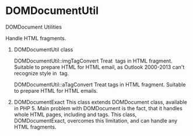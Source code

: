 DOMDocumentUtil
===============

DOMDocument Utilities

Handle HTML fragments.

1. DOMDocumentUtil class

    DOMDocumentUtil::imgTagConvert
        Treat <img> tags in HTML fragment. 
        Suitable to prepare HTML for HTML email, as Outlook 2000-2013 can't recognize style in <img> tag.

    DOMDocumentUtil::aTagConvert
        Treat <a> tags in HTML fragment.
        Suitable to prepare HTML for HTML emails.

2. DOMDocumentExact
    This class extends DOMDocument class, available in PHP 5. 
    Main problem with DOMDocument is the fact, that it handles whole HTML pages, including <html> and <body> tags. 
    This class, DOMDocumentExact, overcomes this limitation, and can handle any HTML fragments.
